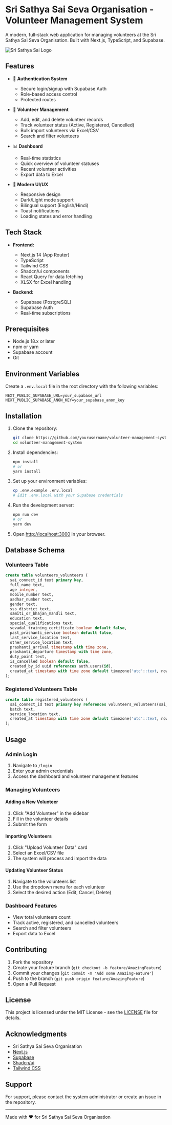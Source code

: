 # Sri Sathya Sai Seva Organisation - Volunteer Management System

A modern, full-stack web application for managing volunteers at the Sri Sathya Sai Seva Organisation. Built with Next.js, TypeScript, and Supabase.

![Sri Sathya Sai Logo](https://ssssompcg.org/assets/images/sd5-464x464.jpg)

## Features

- 🔐 **Authentication System**
  - Secure login/signup with Supabase Auth
  - Role-based access control
  - Protected routes

- 👥 **Volunteer Management**
  - Add, edit, and delete volunteer records
  - Track volunteer status (Active, Registered, Cancelled)
  - Bulk import volunteers via Excel/CSV
  - Search and filter volunteers

- 📊 **Dashboard**
  - Real-time statistics
  - Quick overview of volunteer statuses
  - Recent volunteer activities
  - Export data to Excel

- 🎨 **Modern UI/UX**
  - Responsive design
  - Dark/Light mode support
  - Bilingual support (English/Hindi)
  - Toast notifications
  - Loading states and error handling

## Tech Stack

- **Frontend:**
  - Next.js 14 (App Router)
  - TypeScript
  - Tailwind CSS
  - Shadcn/ui components
  - React Query for data fetching
  - XLSX for Excel handling

- **Backend:**
  - Supabase (PostgreSQL)
  - Supabase Auth
  - Real-time subscriptions

## Prerequisites

- Node.js 18.x or later
- npm or yarn
- Supabase account
- Git

## Environment Variables

Create a `.env.local` file in the root directory with the following variables:

```env
NEXT_PUBLIC_SUPABASE_URL=your_supabase_url
NEXT_PUBLIC_SUPABASE_ANON_KEY=your_supabase_anon_key
```

## Installation

1. Clone the repository:
   ```bash
   git clone https://github.com/yourusername/volunteer-management-system.git
   cd volunteer-management-system
   ```

2. Install dependencies:
   ```bash
   npm install
   # or
   yarn install
   ```

3. Set up your environment variables:
   ```bash
   cp .env.example .env.local
   # Edit .env.local with your Supabase credentials
   ```

4. Run the development server:
   ```bash
   npm run dev
   # or
   yarn dev
   ```

5. Open [http://localhost:3000](http://localhost:3000) in your browser.

## Database Schema

### Volunteers Table
```sql
create table volunteers_volunteers (
  sai_connect_id text primary key,
  full_name text,
  age integer,
  mobile_number text,
  aadhar_number text,
  gender text,
  sss_district text,
  samiti_or_bhajan_mandli text,
  education text,
  special_qualifications text,
  sevadal_training_certificate boolean default false,
  past_prashanti_service boolean default false,
  last_service_location text,
  other_service_location text,
  prashanti_arrival timestamp with time zone,
  prashanti_departure timestamp with time zone,
  duty_point text,
  is_cancelled boolean default false,
  created_by_id uuid references auth.users(id),
  created_at timestamp with time zone default timezone('utc'::text, now())
);
```

### Registered Volunteers Table
```sql
create table registered_volunteers (
  sai_connect_id text primary key references volunteers_volunteers(sai_connect_id),
  batch text,
  service_location text,
  created_at timestamp with time zone default timezone('utc'::text, now())
);
```

## Usage

### Admin Login
1. Navigate to `/login`
2. Enter your admin credentials
3. Access the dashboard and volunteer management features

### Managing Volunteers

#### Adding a New Volunteer
1. Click "Add Volunteer" in the sidebar
2. Fill in the volunteer details
3. Submit the form

#### Importing Volunteers
1. Click "Upload Volunteer Data" card
2. Select an Excel/CSV file
3. The system will process and import the data

#### Updating Volunteer Status
1. Navigate to the volunteers list
2. Use the dropdown menu for each volunteer
3. Select the desired action (Edit, Cancel, Delete)

### Dashboard Features
- View total volunteers count
- Track active, registered, and cancelled volunteers
- Search and filter volunteers
- Export data to Excel

## Contributing

1. Fork the repository
2. Create your feature branch (`git checkout -b feature/AmazingFeature`)
3. Commit your changes (`git commit -m 'Add some AmazingFeature'`)
4. Push to the branch (`git push origin feature/AmazingFeature`)
5. Open a Pull Request

## License

This project is licensed under the MIT License - see the [LICENSE](LICENSE) file for details.

## Acknowledgments

- Sri Sathya Sai Seva Organisation
- [Next.js](https://nextjs.org/)
- [Supabase](https://supabase.com/)
- [Shadcn/ui](https://ui.shadcn.com/)
- [Tailwind CSS](https://tailwindcss.com/)

## Support

For support, please contact the system administrator or create an issue in the repository.

---

Made with ❤️ for Sri Sathya Sai Seva Organisation
